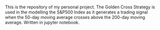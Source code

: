This is the repository of my personal project. The Golden Cross Strategy is used in the modelling the S&P500 Index as it generates a trading signal when the 50-day moving average crosses above the 200-day moving average. Written in jupyter notebook.
